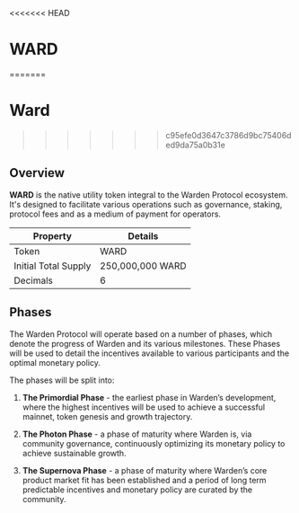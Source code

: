 ﻿---
sidebar_position: 1
---

<<<<<<< HEAD
# WARD
=======
# Ward
>>>>>>> c95efe0d3647c3786d9bc75406ded9da75a0b31e

## Overview

**WARD** is the native utility token integral to the Warden Protocol ecosystem. It's designed to facilitate various operations such as governance, staking, protocol fees and as a medium of payment for operators.

|Property|Details|
|-|--|
| Token | WARD |
| Initial Total Supply | 250,000,000 WARD |
| Decimals | 6 |

## Phases

The Warden Protocol will operate based on a number of phases, which denote the progress of Warden and its various milestones. These Phases will be used to detail the incentives available to various participants and the optimal monetary policy. 

The phases will be split into:

1.  **The Primordial Phase** - the earliest phase in Warden’s development, where the highest incentives will be used to achieve a successful mainnet, token genesis and growth trajectory.
    
2.  **The Photon Phase** - a phase of maturity where Warden is, via community governance, continuously optimizing its monetary policy to achieve sustainable growth.
3.  **The Supernova Phase** - a phase of maturity where Warden’s core product market fit has been established and a period of long term predictable incentives and monetary policy are curated by the community.
